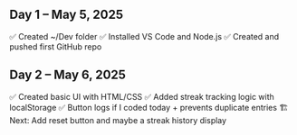 ## Day 1 – May 5, 2025
✅ Created ~/Dev folder
✅ Installed VS Code and Node.js
✅ Created and pushed first GitHub repo

## Day 2 – May 6, 2025
✅ Created basic UI with HTML/CSS
✅ Added streak tracking logic with localStorage
✅ Button logs if I coded today + prevents duplicate entries
🏗️ Next: Add reset button and maybe a streak history display
